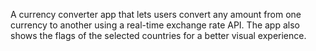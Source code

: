 A currency converter app that lets users convert any amount from one currency to another using a real-time 
exchange rate API. The app also shows the flags of the selected countries for a better visual experience.

